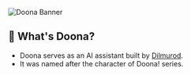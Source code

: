 ![Doona Banner](https://github.com/thisisdilmurod/doona-bot/assets/100064552/04d7951c-c1c6-452c-ad45-0dd25c44ca5f)

## 🧩 What's Doona?
* Doona serves as an AI assistant built by [Dilmurod](https://github.com/thisisdilmurod). 
* It was named after the character of Doona! series.
